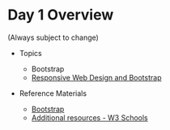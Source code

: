 

# Day 1 Overview

(Always subject to change)
- Topics
  - Bootstrap
  -  [Responsive Web Design and Bootstrap](https://docs.google.com/a/wecancodeit.org/presentation/d/1BAHrkWWnF0gcGRMoii8iYbwQVK4OjS3yC1B8M_zVwaY/edit?usp=sharing)
  
- Reference Materials
  - [Bootstrap](http://getbootstrap.com/)
  - [Additional resources - W3 Schools](http://www.w3schools.com/bootstrap/)
